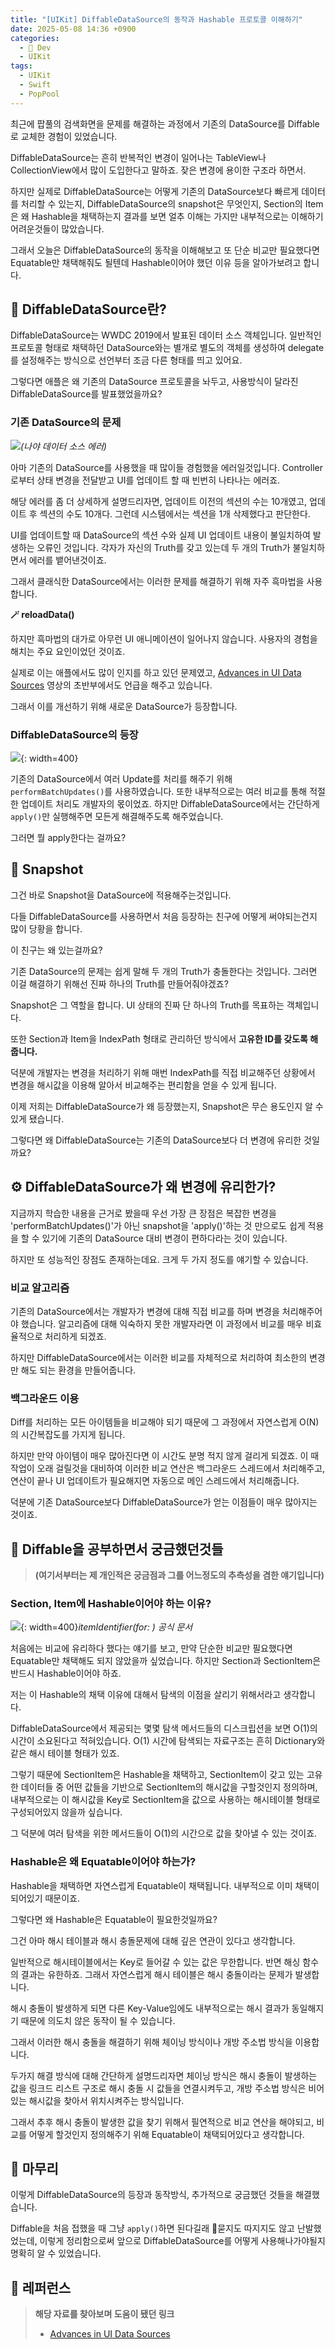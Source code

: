 ```yaml
---
title: "[UIKit] DiffableDataSource의 동작과 Hashable 프로토콜 이해하기"
date: 2025-05-08 14:36 +0900
categories:
  - 🍎 Dev
  - UIKit
tags:
  - UIKit
  - Swift
  - PopPool
---
```

최근에 팝풀의 검색화면을 문제를 해결하는 과정에서 기존의 DataSource를 Diffable로 교체한 경험이 있었습니다.

DiffableDataSource는 흔히 반복적인 변경이 일어나는 TableView나 CollectionView에서 많이 도입한다고 말하죠. 잦은 변경에 용이한 구조라 하면서.

하지만 실제로 DiffableDataSource는 어떻게 기존의 DataSource보다 빠르게 데이터를 처리할 수 있는지, DiffableDataSource의 snapshot은 무엇인지, Section의 Item은 왜 Hashable을 채택하는지 결과를 보면 얼추 이해는 가지만 내부적으로는 이해하기 어려운것들이 많았습니다.

그래서 오늘은 DiffableDataSource의 동작을 이해해보고 또 단순 비교만 필요했다면 Equatable만 채택해줘도 될텐데 Hashable이어야 했던 이유 등을 알아가보려고 합니다.

## 📌 DiffableDataSource란?

DiffableDataSource는 WWDC 2019에서 발표된 데이터 소스 객체입니다. 일반적인 프로토콜 형태로 채택하던 DataSource와는 별개로 별도의 객체를 생성하여 delegate를 설정해주는 방식으로 선언부터 조금 다른 형태를 띄고 있어요.

그렇다면 애플은 왜 기존의 DataSource 프로토콜을 놔두고, 사용방식이 달라진 DiffableDataSource를 발표했었을까요?

### 기존 DataSource의 문제

![](assets/img/post/2025/05_08_데이터_소스_에러.png)_(나야 데이터 소스 에러)_

아마 기존의 DataSource를 사용했을 때 많이들 경험했을 에러일것입니다. Controller로부터 상태 변경을 전달받고 UI를 업데이트 할 때 빈번히 나타나는 에러죠.

해당 에러를 좀 더 상세하게 설명드리자면, 업데이트 이전의 섹션의 수는 10개였고, 업데이트 후 섹션의 수도 10개다. 그런데 시스템에서는 섹션을 1개 삭제했다고 판단한다. 

UI를 업데이트할 때 DataSource의 섹션 수와 실제 UI 업데이트 내용이 불일치하여 발생하는 오류인 것입니다. 각자가 자신의 Truth를 갖고 있는데 두 개의 Truth가 불일치하면서 에러를 뱉어낸것이죠.

그래서 클래식한 DataSource에서는 이러한 문제를 해결하기 위해 자주 흑마법을 사용합니다.

**🪄 reloadData()**

하지만 흑마법의 대가로 아무런 UI 애니메이션이 일어나지 않습니다. 사용자의 경험을 해치는 주요 요인이었던 것이죠.

실제로 이는 애플에서도 많이 인지를 하고 있던 문제였고, [Advances in UI Data Sources](https://developer.apple.com/videos/play/wwdc2019/220/) 영상의 초반부에서도 언급을 해주고 있습니다.

그래서 이를 개선하기 위해 새로운 DataSource가 등장합니다.

### DiffableDataSource의 등장

![](05_08_데이터_소스_핵심_변경.png){: width=400}

기존의 DataSource에서 여러 Update를 처리를 해주기 위해 `performBatchUpdates()`를 사용하였습니다. 또한 내부적으로는 여러 비교를 통해 적절한 업데이트 처리도 개발자의 몫이었죠. 하지만 DiffableDataSource에서는 간단하게 `apply()`만 실행해주면 모든게 해결해주도록 해주었습니다.

그러면 뭘 apply한다는 걸까요?

## 🧩 Snapshot

그건 바로 Snapshot을 DataSource에 적용해주는것입니다. 

다들 DiffableDataSource를 사용하면서 처음 등장하는 친구에 어떻게 써야되는건지 많이 당황을 합니다.

이 친구는 왜 있는걸까요?

기존 DataSource의 문제는 쉽게 말해 두 개의 Truth가 충돌한다는 것입니다. 그러면 이걸 해결하기 위해선 진짜 하나의 Truth를 만들어줘야겠죠?

Snapshot은 그 역할을 합니다. UI 상태의 진짜 단 하나의 Truth를 목표하는 객체입니다.

또한 Section과 Item을 IndexPath 형태로 관리하던 방식에서 **고유한 ID를 갖도록 해줍니다.**

덕분에 개발자는 변경을 처리하기 위해 매번 IndexPath를 직접 비교해주던 상황에서 변경을 해시값을 이용해 알아서 비교해주는 편리함을 얻을 수 있게 됩니다.

이제 저희는 DiffableDataSource가 왜 등장했는지, Snapshot은 무슨 용도인지 알 수 있게 됐습니다.

그렇다면 왜 DiffableDataSource는 기존의 DataSource보다 더 변경에 유리한 것일까요?


## ⚙️ DiffableDataSource가 왜 변경에 유리한가?

지금까지 학습한 내용을 근거로 봤을때 우선 가장 큰 장점은 복잡한 변경을 'performBatchUpdates()'가 아닌 snapshot을 'apply()'하는 것 만으로도 쉽게 적용을 할 수 있기에 기존의 DataSource 대비 변경이 편하다라는 것이 있습니다.

하지만 또 성능적인 장점도 존재하는데요. 크게 두 가지 정도를 얘기할 수 있습니다.

### 비교 알고리즘

기존의 DataSource에서는 개발자가 변경에 대해 직접 비교를 하며 변경을 처리해주어야 했습니다. 알고리즘에 대해 익숙하지 못한 개발자라면 이 과정에서 비교를 매우 비효율적으로 처리하게 되겠죠.

하지만 DiffableDataSource에서는 이러한 비교를 자체적으로 처리하여 최소한의 변경만 해도 되는 환경을 만들어줍니다.

### 백그라운드 이용

Diff를 처리하는 모든 아이템들을 비교해야 되기 때문에 그 과정에서 자연스럽게 O(N)의 시간복잡도를 가지게 됩니다.

하지만 만약 아이템이 매우 많아진다면 이 시간도 분명 적지 않게 걸리게 되겠죠. 이 때 작업이 오래 걸릴것을 대비하여 이러한 비교 연산은 백그라운드 스레드에서 처리해주고, 연산이 끝나 UI 업데이트가 필요해지면 자동으로 메인 스레드에서 처리해줍니다.

덕분에 기존 DataSource보다 DiffableDataSource가 얻는 이점들이 매우 많아지는 것이죠.

## 🤔 Diffable을 공부하면서 궁금했던것들

> **(여기서부터는 제 개인적은 궁금점과 그를 어느정도의 추측성을 겸한 얘기입니다)**

### Section, Item에 Hashable이어야 하는 이유?

![](assets/img/post/2025/05_08_itemIdentifier.png){: width=400}_itemIdentifier(for: ) 공식 문서_

처음에는 비교에 유리하다 했다는 얘기를 보고, 만약 단순한 비교만 필요했다면 Equatable만 채택해도 되지 않았을까 싶었습니다. 하지만 Section과 SectionItem은 반드시 Hashable이어야 하죠.

저는 이 Hashable의 채택 이유에 대해서 탐색의 이점을 살리기 위해서라고 생각합니다.

DiffableDataSource에서 제공되는 몇몇 탐색 메서드들의 디스크립션을 보면 O(1)의 시간이 소요된다고 적혀있습니다. O(1) 시간에 탐색되는 자료구조는 흔히 Dictionary와 같은 해시 테이블 형태가 있죠.

그렇기 때문에 SectionItem은 Hashable을 채택하고, SectionItem이 갖고 있는 고유한 데이터들 중 어떤 값들을 기반으로 SectionItem의 해시값을 구할것인지 정의하며, 내부적으로는 이 해시값을 Key로 SectionItem을 값으로 사용하는 해시테이블 형태로 구성되어있지 않을까 싶습니다.

그 덕분에 여러 탐색을 위한 메서드들이 O(1)의 시간으로 값을 찾아낼 수 있는 것이죠.

### Hashable은 왜 Equatable이어야 하는가?

Hashable을 채택하면 자연스럽게 Equatable이 채택됩니다. 내부적으로 이미 채택이 되어있기 때문이죠.

그렇다면 왜 Hashable은 Equatable이 필요한것일까요?

그건 아마 해시 테이블과 해시 충돌문제에 대해 깊은 연관이 있다고 생각합니다. 

일반적으로 해시테이블에서는 Key로 들어갈 수 있는 값은 무한합니다. 반면 해싱 함수의 결과는 유한하죠. 그래서 자연스럽게 해시 테이블은 해시 충돌이라는 문제가 발생합니다. 

해시 충돌이 발생하게 되면 다른 Key-Value임에도 내부적으로는 해시 결과가 동일해지기 때문에 의도치 않은 동작이 될 수 있습니다. 

그래서 이러한 해시 충돌을 해결하기 위해 체이닝 방식이나 개방 주소법 방식을 이용합니다. 

두가지 해결 방식에 대해 간단하게 설명드리자면 체이닝 방식은 해시 충돌이 발생하는 값을 링크드 리스트 구조로 해시 충돌 시 값들을 연결시켜두고, 개방 주소법 방식은 비어있는 해시값을 찾아서 위치시켜주는 방식입니다.

그래서 추후 해시 충돌이 발생한 값을 찾기 위해서 필연적으로 비교 연산을 해야되고, 비교를 어떻게 할것인지 정의해주기 위해 Equatable이 채택되어있다고 생각합니다.

## 🏁 마무리

이렇게 DiffableDataSource의 등장과 동작방식, 추가적으로 궁금했던 것들을 해결했습니다.

Diffable을 처음 접했을 때 그냥 `apply()`하면 된다길래 묻지도 따지지도 않고 난발했었는데, 이렇게 정리함으로써 앞으로 DiffableDataSource를 어떻게 사용해나가야될지 명확히 알 수 있었습니다.


## 🔗 레퍼런스
> **해당 자료를 찾아보며 도움이 됐던 링크**
>- [Advances in UI Data Sources](https://developer.apple.com/videos/play/wwdc2019/220/)